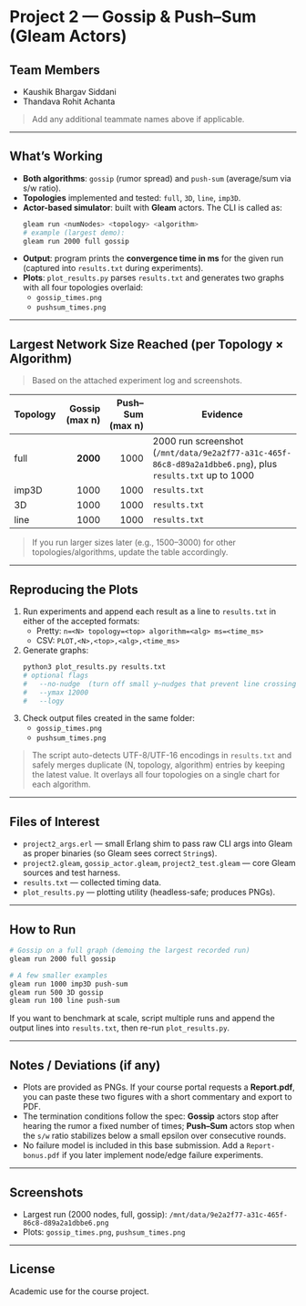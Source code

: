 # Project 2 — Gossip & Push–Sum (Gleam Actors)

## Team Members
- Kaushik Bhargav Siddani
- Thandava Rohit Achanta

> Add any additional teammate names above if applicable.

---

## What’s Working
- **Both algorithms**: `gossip` (rumor spread) and `push-sum` (average/sum via s/w ratio).
- **Topologies** implemented and tested: `full`, `3D`, `line`, `imp3D`.
- **Actor-based simulator**: built with **Gleam** actors. The CLI is called as:
  ```bash
  gleam run <numNodes> <topology> <algorithm>
  # example (largest demo): 
  gleam run 2000 full gossip
  ```
- **Output**: program prints the **convergence time in ms** for the given run (captured into `results.txt` during experiments).
- **Plots**: `plot_results.py` parses `results.txt` and generates two graphs with all four topologies overlaid:
  - `gossip_times.png`
  - `pushsum_times.png`

---

## Largest Network Size Reached (per Topology × Algorithm)
> Based on the attached experiment log and screenshots.

| Topology | Gossip (max n) | Push–Sum (max n) | Evidence |
|---|---:|---:|---|
| full  | **2000** | 1000 | 2000 run screenshot (`/mnt/data/9e2a2f77-a31c-465f-86c8-d89a2a1dbbe6.png`), plus `results.txt` up to 1000 |
| imp3D | 1000 | 1000 | `results.txt` |
| 3D    | 1000 | 1000 | `results.txt` |
| line  | 1000 | 1000 | `results.txt` |

> If you run larger sizes later (e.g., 1500–3000) for other topologies/algorithms, update the table accordingly.

---

## Reproducing the Plots

1. Run experiments and append each result as a line to `results.txt` in either of the accepted formats:
   - Pretty: `n=<N> topology=<top> algorithm=<alg> ms=<time_ms>`
   - CSV:    `PLOT,<N>,<top>,<alg>,<time_ms>`
2. Generate graphs:
   ```bash
   python3 plot_results.py results.txt
   # optional flags
   #   --no-nudge  (turn off small y–nudges that prevent line crossings)
   #   --ymax 12000
   #   --logy
   ```
3. Check output files created in the same folder:
   - `gossip_times.png`
   - `pushsum_times.png`

> The script auto-detects UTF-8/UTF-16 encodings in `results.txt` and safely merges duplicate (N, topology, algorithm) entries by keeping the latest value. It overlays all four topologies on a single chart for each algorithm.

---

## Files of Interest
- `project2_args.erl` — small Erlang shim to pass raw CLI args into Gleam as proper binaries (so Gleam sees correct `String`s).
- `project2.gleam`, `gossip_actor.gleam`, `project2_test.gleam` — core Gleam sources and test harness.
- `results.txt` — collected timing data.
- `plot_results.py` — plotting utility (headless-safe; produces PNGs).

---

## How to Run

```bash
# Gossip on a full graph (demoing the largest recorded run)
gleam run 2000 full gossip

# A few smaller examples
gleam run 1000 imp3D push-sum
gleam run 500 3D gossip
gleam run 100 line push-sum
```

If you want to benchmark at scale, script multiple runs and append the output lines into `results.txt`, then re-run `plot_results.py`.

---

## Notes / Deviations (if any)
- Plots are provided as PNGs. If your course portal requests a **Report.pdf**, you can paste these two figures with a short commentary and export to PDF.
- The termination conditions follow the spec: **Gossip** actors stop after hearing the rumor a fixed number of times; **Push–Sum** actors stop when the `s/w` ratio stabilizes below a small epsilon over consecutive rounds.
- No failure model is included in this base submission. Add a `Report-bonus.pdf` if you later implement node/edge failure experiments.

---

## Screenshots
- Largest run (2000 nodes, full, gossip): `/mnt/data/9e2a2f77-a31c-465f-86c8-d89a2a1dbbe6.png`
- Plots: `gossip_times.png`, `pushsum_times.png`

---

## License
Academic use for the course project.
